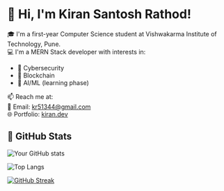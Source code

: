 # 👋 Hi, I'm Kiran Santosh Rathod!

🎓 I'm a first-year Computer Science student at Vishwakarma Institute of Technology, Pune.  
💻 I'm a MERN Stack developer with interests in:
- 🔐 Cybersecurity
- 🔗 Blockchain
- 🧠 AI/ML (learning phase)


📫 Reach me at:  
📧 Email: kr51344@gmail.com  
🌐 Portfolio: [kiran.dev](https://kirran-dev.onrender.com/)  


## 🧰 GitHub Stats

![Your GitHub stats](https://github-readme-stats.vercel.app/api?username=YOUR_GITHUB_USERNAME&show_icons=true&theme=radical)

![Top Langs](https://github-readme-stats.vercel.app/api/top-langs/?username=YOUR_GITHUB_USERNAME&layout=compact&theme=radical)

[![GitHub Streak](https://streak-stats.demolab.com?user=YOUR_GITHUB_USERNAME&theme=radical)](https://git.io/streak-stats)
